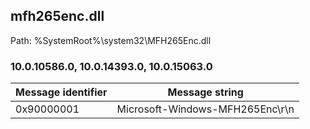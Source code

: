 ## mfh265enc.dll

Path: %SystemRoot%\system32\MFH265Enc.dll

### 10.0.10586.0, 10.0.14393.0, 10.0.15063.0

Message identifier | Message string
--- | ---
0x90000001 | Microsoft-Windows-MFH265Enc\r\n

